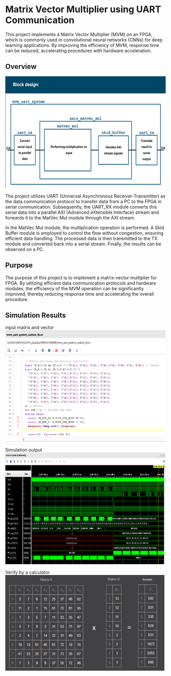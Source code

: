 # Matrix Vector Multiplier using UART Communication

This project implements a Matrix Vector Multiplier (MVM) on an FPGA, which is commonly used in convolutional neural networks (CNNs) for deep learning applications. By improving the efficiency of MVM, response time can be reduced, accelerating procedures with hardware acceleration.

## Overview

<img src="https://github.com/PrabathBK/Matrix_vector_mul_UART/blob/main/block_diagram.png?raw=true" alt="Block Design" width="600" height="350">


The project utilizes UART (Universal Asynchronous Receiver-Transmitter) as the data communication protocol to transfer data from a PC to the FPGA in serial communication. Subsequently, the UART_RX module converts this serial data into a parallel AXI (Advanced eXtensible Interface) stream and forwards it to the MatVec Mul module through the AXI stream.

In the MatVec Mul module, the multiplication operation is performed. A Skid Buffer module is employed to control the flow without congestion, ensuring efficient data handling. The processed data is then transmitted to the TX module and converted back into a serial stream. Finally, the results can be observed on a PC.

## Purpose

The purpose of this project is to implement a matrix-vector multiplier for FPGA. By utilizing efficient data communication protocols and hardware modules, the efficiency of the MVM operation can be significantly improved, thereby reducing response time and accelerating the overall procedure.

## Simulation Results
input matrix and vector</br>
<img src="https://github.com/PrabathBK/Matrix_vector_mul_UART/blob/main/results/input.png?raw=true" alt="Input" width="600" height="350">

Simulation output</br>
<img src="https://github.com/PrabathBK/Matrix_vector_mul_UART/blob/main/results/8x8_sim.png?raw=true" alt="Simulation Output" width="2000" height="350">

Verify by a calculator</br>
<img src="https://github.com/PrabathBK/Matrix_vector_mul_UART/blob/main/results/8x8_cal.png?raw=true" alt="Verification" width="500" height="300">


